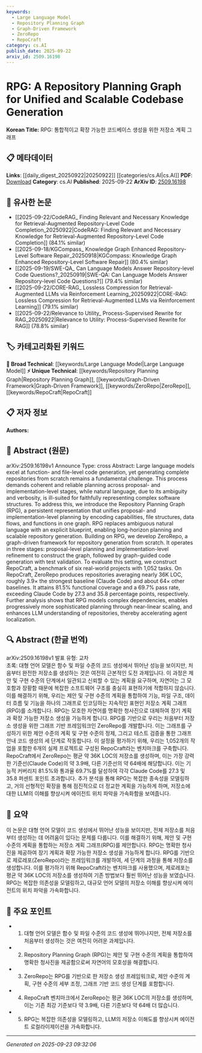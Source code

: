 ```yaml
---
keywords:
  - Large Language Model
  - Repository Planning Graph
  - Graph-Driven Framework
  - ZeroRepo
  - RepoCraft
category: cs.AI
publish_date: 2025-09-22
arxiv_id: 2509.16198
---
```


<!-- KEYWORD_LINKING_METADATA:
{
  "processed_timestamp": "2025-09-23T09:32:06.724970",
  "vocabulary_version": "1.0",
  "selected_keywords": [
    "Large Language Model",
    "Repository Planning Graph",
    "Graph-Driven Framework",
    "ZeroRepo",
    "RepoCraft"
  ],
  "rejected_keywords": [],
  "similarity_scores": {
    "Large Language Model": 0.85,
    "Repository Planning Graph": 0.92,
    "Graph-Driven Framework": 0.82,
    "ZeroRepo": 0.88,
    "RepoCraft": 0.8
  },
  "extraction_method": "AI_prompt_based",
  "budget_applied": true,
  "candidates_json": {
    "candidates": [
      {
        "surface": "Large Language Models",
        "canonical": "Large Language Model",
        "aliases": [
          "LLM",
          "Large Language Models"
        ],
        "category": "broad_technical",
        "rationale": "Large Language Models are central to the paper's approach to code generation, linking it to broader AI research.",
        "novelty_score": 0.45,
        "connectivity_score": 0.88,
        "specificity_score": 0.65,
        "link_intent_score": 0.85
      },
      {
        "surface": "Repository Planning Graph",
        "canonical": "Repository Planning Graph",
        "aliases": [
          "RPG"
        ],
        "category": "unique_technical",
        "rationale": "The Repository Planning Graph is a novel concept introduced in the paper, crucial for understanding the proposed methodology.",
        "novelty_score": 0.95,
        "connectivity_score": 0.7,
        "specificity_score": 0.9,
        "link_intent_score": 0.92
      },
      {
        "surface": "Graph-Driven Framework",
        "canonical": "Graph-Driven Framework",
        "aliases": [],
        "category": "unique_technical",
        "rationale": "This framework is a key component of the paper's methodology, linking graph theory with software engineering.",
        "novelty_score": 0.78,
        "connectivity_score": 0.6,
        "specificity_score": 0.8,
        "link_intent_score": 0.82
      },
      {
        "surface": "ZeroRepo",
        "canonical": "ZeroRepo",
        "aliases": [],
        "category": "unique_technical",
        "rationale": "ZeroRepo is the specific implementation of the proposed framework, essential for understanding the practical application.",
        "novelty_score": 0.85,
        "connectivity_score": 0.65,
        "specificity_score": 0.85,
        "link_intent_score": 0.88
      },
      {
        "surface": "RepoCraft",
        "canonical": "RepoCraft",
        "aliases": [],
        "category": "unique_technical",
        "rationale": "RepoCraft serves as the benchmark for evaluating the proposed approach, linking the paper to empirical validation.",
        "novelty_score": 0.8,
        "connectivity_score": 0.55,
        "specificity_score": 0.82,
        "link_intent_score": 0.8
      }
    ],
    "ban_list_suggestions": [
      "function",
      "file-level",
      "natural language"
    ]
  },
  "decisions": [
    {
      "candidate_surface": "Large Language Models",
      "resolved_canonical": "Large Language Model",
      "decision": "linked",
      "scores": {
        "novelty": 0.45,
        "connectivity": 0.88,
        "specificity": 0.65,
        "link_intent": 0.85
      }
    },
    {
      "candidate_surface": "Repository Planning Graph",
      "resolved_canonical": "Repository Planning Graph",
      "decision": "linked",
      "scores": {
        "novelty": 0.95,
        "connectivity": 0.7,
        "specificity": 0.9,
        "link_intent": 0.92
      }
    },
    {
      "candidate_surface": "Graph-Driven Framework",
      "resolved_canonical": "Graph-Driven Framework",
      "decision": "linked",
      "scores": {
        "novelty": 0.78,
        "connectivity": 0.6,
        "specificity": 0.8,
        "link_intent": 0.82
      }
    },
    {
      "candidate_surface": "ZeroRepo",
      "resolved_canonical": "ZeroRepo",
      "decision": "linked",
      "scores": {
        "novelty": 0.85,
        "connectivity": 0.65,
        "specificity": 0.85,
        "link_intent": 0.88
      }
    },
    {
      "candidate_surface": "RepoCraft",
      "resolved_canonical": "RepoCraft",
      "decision": "linked",
      "scores": {
        "novelty": 0.8,
        "connectivity": 0.55,
        "specificity": 0.82,
        "link_intent": 0.8
      }
    }
  ]
}
-->

# RPG: A Repository Planning Graph for Unified and Scalable Codebase Generation

**Korean Title:** RPG: 통합적이고 확장 가능한 코드베이스 생성을 위한 저장소 계획 그래프

## 📋 메타데이터

**Links**: [[daily_digest_20250922|20250922]] [[categories/cs.AI|cs.AI]]
**PDF**: [Download](https://arxiv.org/pdf/2509.16198.pdf)
**Category**: cs.AI
**Published**: 2025-09-22
**ArXiv ID**: [2509.16198](https://arxiv.org/abs/2509.16198)

## 🔗 유사한 논문
- [[2025-09-22/CodeRAG_ Finding Relevant and Necessary Knowledge for Retrieval-Augmented Repository-Level Code Completion_20250922|CodeRAG: Finding Relevant and Necessary Knowledge for Retrieval-Augmented Repository-Level Code Completion]] (84.1% similar)
- [[2025-09-18/KGCompass_ Knowledge Graph Enhanced Repository-Level Software Repair_20250918|KGCompass: Knowledge Graph Enhanced Repository-Level Software Repair]] (80.4% similar)
- [[2025-09-19/SWE-QA_ Can Language Models Answer Repository-level Code Questions?_20250919|SWE-QA: Can Language Models Answer Repository-level Code Questions?]] (79.4% similar)
- [[2025-09-22/CORE-RAG_ Lossless Compression for Retrieval-Augmented LLMs via Reinforcement Learning_20250922|CORE-RAG: Lossless Compression for Retrieval-Augmented LLMs via Reinforcement Learning]] (79.1% similar)
- [[2025-09-22/Relevance to Utility_ Process-Supervised Rewrite for RAG_20250922|Relevance to Utility: Process-Supervised Rewrite for RAG]] (78.8% similar)

## 🏷️ 카테고리화된 키워드
**🧠 Broad Technical**: [[keywords/Large Language Model|Large Language Model]]
**⚡ Unique Technical**: [[keywords/Repository Planning Graph|Repository Planning Graph]], [[keywords/Graph-Driven Framework|Graph-Driven Framework]], [[keywords/ZeroRepo|ZeroRepo]], [[keywords/RepoCraft|RepoCraft]]

## 📋 저자 정보

**Authors:** 

## 📄 Abstract (원문)

arXiv:2509.16198v1 Announce Type: cross 
Abstract: Large language models excel at function- and file-level code generation, yet generating complete repositories from scratch remains a fundamental challenge. This process demands coherent and reliable planning across proposal- and implementation-level stages, while natural language, due to its ambiguity and verbosity, is ill-suited for faithfully representing complex software structures. To address this, we introduce the Repository Planning Graph (RPG), a persistent representation that unifies proposal- and implementation-level planning by encoding capabilities, file structures, data flows, and functions in one graph. RPG replaces ambiguous natural language with an explicit blueprint, enabling long-horizon planning and scalable repository generation. Building on RPG, we develop ZeroRepo, a graph-driven framework for repository generation from scratch. It operates in three stages: proposal-level planning and implementation-level refinement to construct the graph, followed by graph-guided code generation with test validation. To evaluate this setting, we construct RepoCraft, a benchmark of six real-world projects with 1,052 tasks. On RepoCraft, ZeroRepo produces repositories averaging nearly 36K LOC, roughly 3.9$\times$ the strongest baseline (Claude Code) and about 64$\times$ other baselines. It attains 81.5% functional coverage and a 69.7% pass rate, exceeding Claude Code by 27.3 and 35.8 percentage points, respectively. Further analysis shows that RPG models complex dependencies, enables progressively more sophisticated planning through near-linear scaling, and enhances LLM understanding of repositories, thereby accelerating agent localization.

## 🔍 Abstract (한글 번역)

arXiv:2509.16198v1 발표 유형: 교차  
초록: 대형 언어 모델은 함수 및 파일 수준의 코드 생성에서 뛰어난 성능을 보이지만, 처음부터 완전한 저장소를 생성하는 것은 여전히 근본적인 도전 과제입니다. 이 과정은 제안 및 구현 수준의 단계에서 일관되고 신뢰할 수 있는 계획을 요구하며, 자연어는 그 모호함과 장황함 때문에 복잡한 소프트웨어 구조를 충실히 표현하기에 적합하지 않습니다. 이를 해결하기 위해, 우리는 제안 및 구현 수준의 계획을 통합하여 기능, 파일 구조, 데이터 흐름 및 기능을 하나의 그래프로 인코딩하는 지속적인 표현인 저장소 계획 그래프(RPG)를 소개합니다. RPG는 모호한 자연어를 명확한 청사진으로 대체하여 장기 계획과 확장 가능한 저장소 생성을 가능하게 합니다. RPG를 기반으로 우리는 처음부터 저장소 생성을 위한 그래프 기반 프레임워크인 ZeroRepo를 개발합니다. 이는 그래프를 구성하기 위한 제안 수준의 계획 및 구현 수준의 정제, 그리고 테스트 검증을 통한 그래프 안내 코드 생성의 세 단계로 작동합니다. 이 설정을 평가하기 위해, 우리는 1,052개의 작업을 포함한 6개의 실제 프로젝트로 구성된 RepoCraft라는 벤치마크를 구축합니다. RepoCraft에서 ZeroRepo는 평균 약 36K LOC의 저장소를 생성하며, 이는 가장 강력한 기준선(Claude Code)의 약 3.9배, 다른 기준선의 약 64배에 해당합니다. 이는 기능적 커버리지 81.5%와 통과율 69.7%를 달성하여 각각 Claude Code를 27.3 및 35.8 퍼센트 포인트 초과합니다. 추가 분석을 통해 RPG는 복잡한 종속성을 모델링하고, 거의 선형적인 확장을 통해 점진적으로 더 정교한 계획을 가능하게 하며, 저장소에 대한 LLM의 이해를 향상시켜 에이전트 위치 파악을 가속화함을 보여줍니다.

## 📝 요약

이 논문은 대형 언어 모델이 코드 생성에서 뛰어난 성능을 보이지만, 전체 저장소를 처음부터 생성하는 데 어려움이 있다는 문제를 다룹니다. 이를 해결하기 위해, 제안 및 구현 수준의 계획을 통합하는 저장소 계획 그래프(RPG)를 제안합니다. RPG는 명확한 청사진을 제공하여 장기 계획과 확장 가능한 저장소 생성을 가능하게 합니다. RPG를 기반으로 제로레포(ZeroRepo)라는 프레임워크를 개발하여, 세 단계의 과정을 통해 저장소를 생성합니다. 이를 평가하기 위해 RepoCraft라는 벤치마크를 사용했으며, 제로레포는 평균 약 36K LOC의 저장소를 생성하여 기존 방법보다 훨씬 뛰어난 성능을 보였습니다. RPG는 복잡한 의존성을 모델링하고, 대규모 언어 모델의 저장소 이해를 향상시켜 에이전트의 위치 파악을 가속화합니다.

## 🎯 주요 포인트

- 1. 대형 언어 모델은 함수 및 파일 수준의 코드 생성에 뛰어나지만, 전체 저장소를 처음부터 생성하는 것은 여전히 어려운 과제입니다.
- 2. Repository Planning Graph (RPG)는 제안 및 구현 수준의 계획을 통합하여 명확한 청사진을 제공함으로써 자연어의 모호성을 해결합니다.
- 3. ZeroRepo는 RPG를 기반으로 한 저장소 생성 프레임워크로, 제안 수준의 계획, 구현 수준의 세부 조정, 그래프 기반 코드 생성 단계를 포함합니다.
- 4. RepoCraft 벤치마크에서 ZeroRepo는 평균 36K LOC의 저장소를 생성하며, 이는 기존 최강 기준보다 약 3.9배, 다른 기준보다 약 64배 더 많습니다.
- 5. RPG는 복잡한 의존성을 모델링하고, LLM의 저장소 이해도를 향상시켜 에이전트 로컬라이제이션을 가속화합니다.


---

*Generated on 2025-09-23 09:32:06*